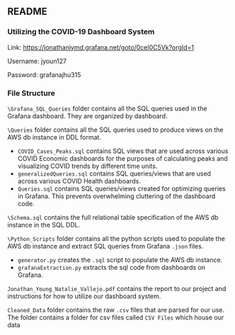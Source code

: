 ## README 
### Utilizing the COVID-19 Dashboard System
Link: https://jonathanjymd.grafana.net/goto/0ceI0C5Vk?orgId=1

Username: jyoun127

Password: grafanajhu315

### File Structure
`\Grafana_SQL_Queries` folder contains all the SQL queries used in the Grafana dashboard. They are organized by dashboard.

`\Queries` folder contains all the SQL queries used to produce views on the AWS db instance in DDL format. 
- `COVID_Cases_Peaks.sql` contains SQL views that are used across various COVID Economic dashboards for the purposes of calculating 
                          peaks and visualizing COVID trends by different time units.
- `generalizedQueries.sql` contains SQL queries/views that are used across various COVID Health dashboards. 
- `Queries.sql` contains SQL queries/views created for optimizing queries in Grafana. This prevents overwhelming cluttering of the dashboard code.

`\Schema.sql` contains the full relational table specification of the AWS db instance in the SQL DDL.

`\Python_Scripts` folder contains all the python scripts used to populate the AWS db instance and extract SQL queries from Grafana `.json` files.
- `generator.py` creates the `.sql` script to populate the AWS db instance.
- `grafanaExtraction.py` extracts the sql code from dashboards on Grafana.

`Jonathan_Young_Natalie_Vallejo.pdf` contains the report to our project and instructions for how to utilize our dashboard system.

`Cleaned_Data` folder contains the raw `.csv` files that are parsed for our use. The folder contains a folder for csv files called `CSV Files` which house our data